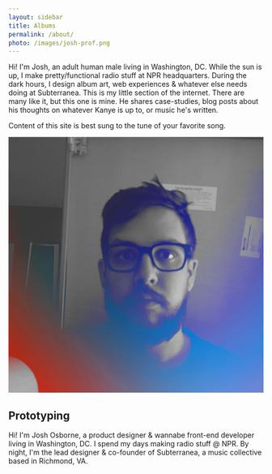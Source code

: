 ```yaml
---
layout: sidebar
title: Albums
permalink: /about/
photo: /images/josh-prof.png
---
```


Hi! I'm Josh, an adult human male living in Washington, DC. While the sun is up, I make pretty/functional radio stuff at NPR headquarters. During the dark hours, I design album art, web experiences & whatever else needs doing at Subterranea. This is my little section of the internet. There are many like it, but this one is mine. He shares case-studies, blog posts about his thoughts on whatever Kanye is up to, or music he's written.

Content of this site is best sung to the tune of your favorite song.

![Josh's Ugly Mug](/images/glitch-prof.gif)

Prototyping
-----------
Hi! I'm Josh Osborne, a product designer & wannabe front-end developer living in Washington, DC. I spend my days making radio stuff @ NPR. By night, I'm the lead designer & co-founder of Subterranea, a music collective based in Richmond, VA.
